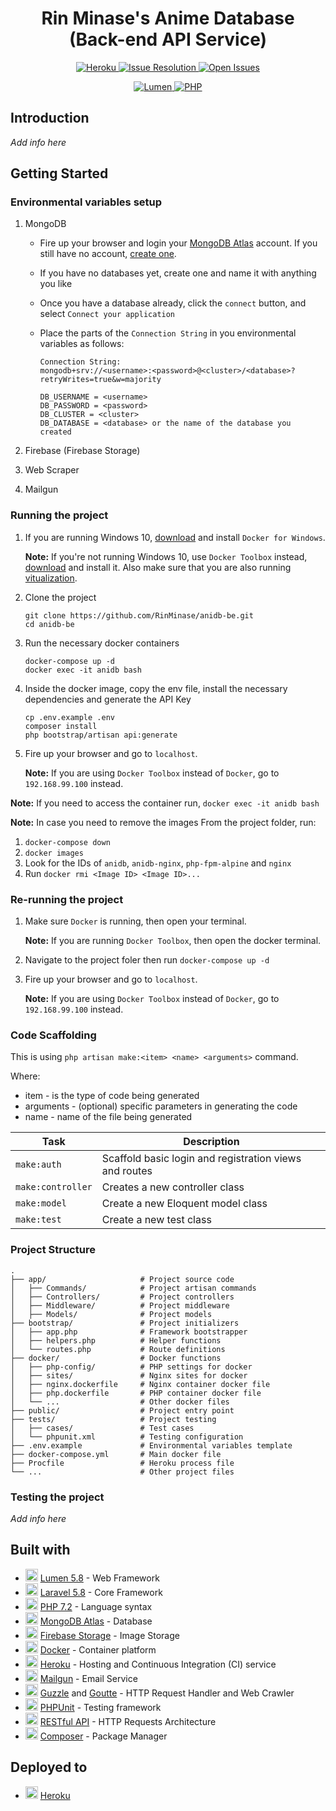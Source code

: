 <h1 align="center"> Rin Minase's Anime Database<br>(Back-end API Service) </h1>

<p align="center">
    <a href="">
        <img alt="Heroku" src="https://rin-heroku-badge.herokuapp.com/?app=rin-anidb&svg=1&root=deploy-status">
    </a>
    <a href="http://isitmaintained.com/project/RinMinase/anidb-be">
        <img alt="Issue Resolution" src="http://isitmaintained.com/badge/resolution/RinMinase/anidb-be.svg">
    </a>
    <a href="http://isitmaintained.com/project/RinMinase/anidb-be">
        <img alt="Open Issues" src="http://isitmaintained.com/badge/open/RinMinase/anidb-be.svg">
    </a>
</p>
<p align="center">
    <a href="https://lumen.laravel.com/">
        <img alt="Lumen" src="https://img.shields.io/badge/lumen-%5E5.8.10-red.svg?logo=laravel&logoColor=white">
    </a>
    <a href="https://php.net/">
        <img alt="PHP" src="https://img.shields.io/badge/php-7.2.19-blue.svg?logo=php&logoColor=white">
    </a>
</p>

## Introduction
_Add info here_

## Getting Started

### Environmental variables setup
1. MongoDB
    - Fire up your browser and login your [MongoDB Atlas](https://cloud.mongodb.com/user#/atlas/login) account. If you still have no account, [create one](https://cloud.mongodb.com/user#/atlas/register/accountProfile).
    - If you have no databases yet, create one and name it with anything you like
    - Once you have a database already, click the `connect` button, and select `Connect your application`
    - Place the parts of the `Connection String` in you environmental variables as follows:

        ```
        Connection String:
        mongodb+srv://<username>:<password>@<cluster>/<database>?retryWrites=true&w=majority

        DB_USERNAME = <username>
        DB_PASSWORD = <password>
        DB_CLUSTER = <cluster>
        DB_DATABASE = <database> or the name of the database you created
        ```

2. Firebase (Firebase Storage)

3. Web Scraper

4. Mailgun

### Running the project
1. If you are running Windows 10, [download](https://download.docker.com/win/stable/Docker%20for%20Windows%20Installer.exe) and install `Docker for Windows`.

    **Note:** If you're not running Windows 10, use `Docker Toolbox` instead, [download](https://docs.docker.com/toolbox/toolbox_install_windows/#step-2-install-docker-toolbox) and install it. Also make sure that you are also running [vitualization](https://docs.docker.com/toolbox/toolbox_install_windows/#step-1-check-your-version).

2. Clone the project

    ```
    git clone https://github.com/RinMinase/anidb-be.git
    cd anidb-be
    ```

3. Run the necessary docker containers

    ```
    docker-compose up -d
    docker exec -it anidb bash
    ```

4. Inside the docker image, copy the env file, install the necessary dependencies and generate the API Key

    ```
    cp .env.example .env
    composer install
    php bootstrap/artisan api:generate
    ```

5. Fire up your browser and go to `localhost`.

    **Note:** If you are using `Docker Toolbox` instead of `Docker`, go to `192.168.99.100` instead.

**Note:**
If you need to access the container run, `docker exec -it anidb bash`

**Note:**
In case you need to remove the images
From the project folder, run:
1. `docker-compose down`
2. `docker images`
3. Look for the IDs of `anidb`, `anidb-nginx`, `php-fpm-alpine` and `nginx`
4. Run `docker rmi <Image ID> <Image ID>...`

### Re-running the project
1. Make sure `Docker` is running, then open your terminal.

    **Note:** If you are running `Docker Toolbox`, then open the docker terminal.

2. Navigate to the project foler then run `docker-compose up -d`

3. Fire up your browser and go to `localhost`.

    **Note:** If you are using `Docker Toolbox` instead of `Docker`, go to `192.168.99.100` instead.


### Code Scaffolding
This is using `php artisan make:<item> <name> <arguments>` command.

Where:
- item - is the type of code being generated
- arguments - (optional) specific parameters in generating the code
- name - name of the file being generated

| Task              | Description                                            |
| ----------------- | ------------------------------------------------------ |
| `make:auth`       | Scaffold basic login and registration views and routes |
| `make:controller` | Creates a new controller class                         |
| `make:model`      | Create a new Eloquent model class                      |
| `make:test`       | Create a new test class                                |

### Project Structure
    .
    ├── app/                     # Project source code
    │   ├── Commands/            # Project artisan commands
    │   ├── Controllers/         # Project controllers
    │   ├── Middleware/          # Project middleware
    │   ├── Models/              # Project models
    ├── bootstrap/               # Project initializers
    │   ├── app.php              # Framework bootstrapper
    │   ├── helpers.php          # Helper functions
    │   └── routes.php           # Route definitions
    ├── docker/                  # Docker functions
    │   ├── php-config/          # PHP settings for docker
    │   ├── sites/               # Nginx sites for docker
    │   ├── nginx.dockerfile     # Nginx container docker file
    │   ├── php.dockerfile       # PHP container docker file
    │   └── ...                  # Other docker files
    ├── public/                  # Project entry point
    ├── tests/                   # Project testing
    │   ├── cases/               # Test cases
    │   └── phpunit.xml          # Testing configuration
    ├── .env.example             # Environmental variables template
    ├── docker-compose.yml       # Main docker file
    ├── Procfile                 # Heroku process file
    └── ...                      # Other project files

### Testing the project
_Add info here_

## Built with
* <img width=20 height=20 src="https://lumen.laravel.com/img/favicons/favicon-32x32.png"> [Lumen 5.8](https://lumen.laravel.com/) - Web Framework
* <img width=20 height=20 src="https://laravel.com/img/favicon/favicon.ico"> [Laravel 5.8](https://laravel.com/) - Core Framework
* <img width=20 height=20 src="https://www.php.net/favicon.ico"> [PHP 7.2](https://php.net/) - Language syntax
* <img width=20 height=20 src="https://www.mongodb.com/assets/images/global/favicon.ico"> [MongoDB Atlas](https://www.mongodb.com/cloud/atlas) - Database
* <img width=20 height=20 src="https://firebase.google.com/favicon.ico"> [Firebase Storage](https://firebase.google.com/) - Image Storage
* <img width=20 height=20 src="https://www.docker.com/sites/default/files/d8/Docker-R-Logo-08-2018-Monochomatic-RGB_Moby-x1.png"> [Docker](https://www.docker.com/) - Container platform
* <img width=20 height=20 src="https://www.herokucdn.com/favicons/favicon.ico"> [Heroku](https://www.heroku.com/) - Hosting and Continuous Integration (CI) service
* <img width=20 height=20 src="https://app.mailgun.com/assets/pilot/images/favicon.png"> [Mailgun](https://www.mailgun.com/) - Email Service
* <img width=20 height=20 src="https://res.cloudinary.com/rin-minase/image/upload/v1563088072/guzzle.png"> [Guzzle](http://docs.guzzlephp.org/) and [Goutte](https://goutte.readthedocs.io/) - HTTP Request Handler and Web Crawler
* <img width=20 height=20 src="https://res.cloudinary.com/rin-minase/image/upload/v1562606888/phpunit.png"> [PHPUnit](https://phpunit.de/index.html) - Testing framework
* <img width=20 height=20 src="https://restfulapi.net/wp-content/uploads/rest.png"> [RESTful API](https://restfulapi.net/) - HTTP Requests Architecture
* <img width=20 height=20 src="https://getcomposer.org/favicon.ico"> [Composer](https://getcomposer.org/) - Package Manager
<!-- * <img width=20 height=20 src="https://www.sonarqube.org/favicon.ico"> [Codecov](https://www.sonarqube.org/) - Code Inspection and Reliability -->
<!-- * <img width=20 height=20 src="https://codecov.io/static/favicons/favicon-32x32.png"> [Codecov](https://codecov.io/) - Code Coverage -->

## Deployed to
* <img width=20 height=20 src="https://www.herokucdn.com/favicons/favicon.ico"> [Heroku](http://rin-anidb.herokuapp.com)
